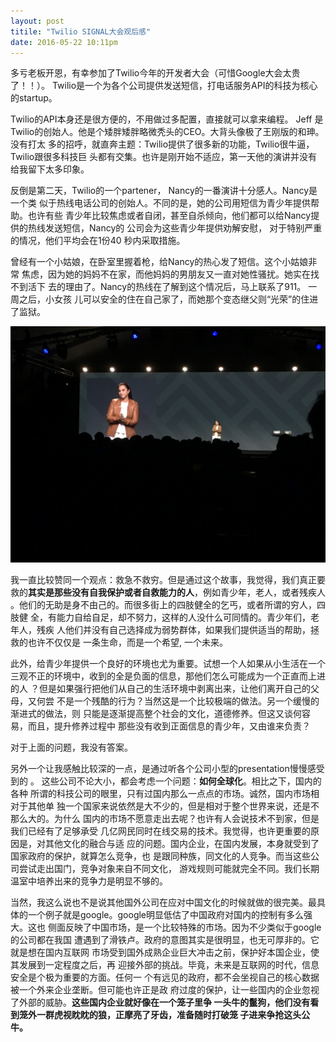 ```yaml
---
layout: post
titile: "Twilio SIGNAL大会观后感"
date: 2016-05-22 10:11pm
---
```


  多亏老板开恩，有幸参加了Twilio今年的开发者大会（可惜Google大会太贵了！！）。
  Twilio是一个为各个公司提供发送短信，打电话服务API的科技为核心的startup。

  Twilio的API本身还是很方便的，不用做过多配置，直接就可以拿来编程。 Jeff 是
Twilio的创始人。他是个矮胖矮胖略微秃头的CEO。大背头像极了王刚版的和珅。 没有打太
多的招呼，就直奔主题：Twilio提供了很多新的功能，Twilio很牛逼，Twilio跟很多科技巨
头都有交集。也许是刚开始不适应，第一天他的演讲并没有给我留下太多印象。

反倒是第二天，Twilio的一个partener， Nancy的一番演讲十分感人。Nancy是一个类
似于热线电话公司的创始人。不同的是，她的公司用短信为青少年提供帮助。也许有些
青少年比较焦虑或者自闭，甚至自杀倾向，他们都可以给Nancy提供的热线发送短信，Nancy的
公司会为这些青少年提供劝解安慰， 对于特别严重的情况，他们平均会在1份40
秒内采取措施。

曾经有一个小姑娘，在卧室里握着枪，给Nancy的热心发了短信。这个小姑娘非常
焦虑，因为她的妈妈不在家，而他妈妈的男朋友又一直对她性骚扰。她实在找不到活下
去的理由了。Nancy的热线在了解到这个情况后，马上联系了911。 一周之后，小女孩
儿可以安全的住在自己家了，而她那个变态继父则“光荣”的住进了监狱。

![Nancy][Nancy]

我一直比较赞同一个观点：救急不救穷。但是通过这个故事，我觉得，我们真正要
救的**其实是那些没有自我保护或者自救能力的人**，例如青少年，老人，或者残疾人
。他们的无助是身不由己的。而很多街上的四肢健全的乞丐，或者所谓的穷人，四肢健
全，有能力自给自足，却不努力，这样的人没什么可同情的。青少年们，老年人，残疾
人他们并没有自己选择成为弱势群体，如果我们提供适当的帮助，拯救的也许不仅仅是
一条生命，而是一个希望, 一个未来。

此外，给青少年提供一个良好的环境也尤为重要。试想一个人如果从小生活在一个
三观不正的环境中，收到的全是负面的信息，那他们怎么可能成为一个正直而上进的人
？但是如果强行把他们从自己的生活环境中剥离出来，让他们离开自己的父母，又何尝
不是一个残酷的行为？当然这是一个比较极端的做法。另一个缓慢的渐进式的做法，则
只能是逐渐提高整个社会的文化，道德修养。但这又谈何容易，而且，提升修养过程中
那些没有收到正面信息的青少年，又由谁来负责？

对于上面的问题，我没有答案。

另外一个让我感触比较深的一点，是通过听各个公司小型的presentation慢慢感受到的
。 这些公司不论大小，都会考虑一个问题：**如何全球化**。相比之下，国内的各种
所谓的科技公司的眼里，只有过国内那么一点点的市场。诚然，国内市场相对于其他单
独一个国家来说依然是大不少的，但是相对于整个世界来说，还是不那么大的。为什么
国内的市场不愿意走出去呢？也许有人会说技术不到家，但是我们已经有了足够承受
几亿网民同时在线交易的技术。我觉得，也许更重要的原因是，对其他文化的融合与适
应的问题。国内企业，在国内发展，本身就受到了国家政府的保护，就算怎么竞争，也
是跟同种族，同文化的人竞争。而当这些公司尝试走出国门，竞争对象来自不同文化，
游戏规则可能就完全不同。我们长期温室中培养出来的竞争力是明显不够的。

当然，我这么说也不是说其他国外公司在应对中国文化的时候就做的很完美。最具
体的一个例子就是google。google明显低估了中国政府对国内的控制有多么强大。这也
侧面反映了中国市场，是一个比较特殊的市场。因为不少类似于google的公司都在我国
遭遇到了滑铁卢。政府的意图其实是很明显，也无可厚非的。它就是想在国内互联网
市场受到国外成熟企业巨大冲击之前，保护好本国企业，使其发展到一定程度之后，再
迎接外部的挑战。毕竟，未来是互联网的时代，信息安全是个极为重要的方面。任何一
个有远见的政府，都不会坐视自己的核心数据被一个外来企业垄断。但可能也许正是政
府过度的保护，让一些国内的企业忽视了外部的威胁。**这些国内企业就好像在一个笼子里争
一头牛的鬣狗，他们没有看到笼外一群虎视眈眈的狼，正摩亮了牙齿，准备随时打破笼
子进来争抢这头公牛。**

[Nancy]: /assets/images/nancy.jpg

